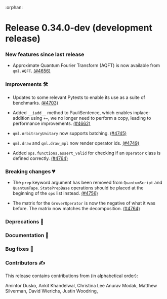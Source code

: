 :orphan:

# Release 0.34.0-dev (development release)

<h3>New features since last release</h3>

* Approximate Quantum Fourier Transform (AQFT) is now available from `qml.AQFT`.
  [(#4656)](https://github.com/PennyLaneAI/pennylane/pull/4656)

<h3>Improvements 🛠</h3>

* Updates to some relevant Pytests to enable its use as a suite of benchmarks.
  [(#4703)](https://github.com/PennyLaneAI/pennylane/pull/4703)

* Added `__iadd__` method to PauliSentence, which enables inplace-addition using `+=`, we no longer need to perform a copy, leading to performance improvements.
[(#4662)](https://github.com/PennyLaneAI/pennylane/pull/4662) 

* `qml.ArbitraryUnitary` now supports batching.
  [(#4745)](https://github.com/PennyLaneAI/pennylane/pull/4745)

* `qml.draw` and `qml.draw_mpl` now render operator ids.
  [(#4749)](https://github.com/PennyLaneAI/pennylane/pull/4749)

* Added `ops.functions.assert_valid` for checking if an `Operator` class is defined correctly.
  [(#4764)](https://github.com/PennyLaneAI/pennylane/pull/4764)

<h3>Breaking changes 💔</h3>

* The `prep` keyword argument has been removed from `QuantumScript` and `QuantumTape`.
  ``StatePrepBase`` operations should be placed at the beginning of the `ops` list instead.
  [(#4756)](https://github.com/PennyLaneAI/pennylane/pull/4756)

* The matrix for the `GroverOperator` is now the negative of what it was before. The matrix
  now matches the decomposition.
  [(#4764)](https://github.com/PennyLaneAI/pennylane/pull/4764)

<h3>Deprecations 👋</h3>

<h3>Documentation 📝</h3>

<h3>Bug fixes 🐛</h3>

<h3>Contributors ✍️</h3>

This release contains contributions from (in alphabetical order):

Amintor Dusko,
Ankit Khandelwal,
Christina Lee
Anurav Modak,
Matthew Silverman,
David Wierichs,
Justin Woodring,
